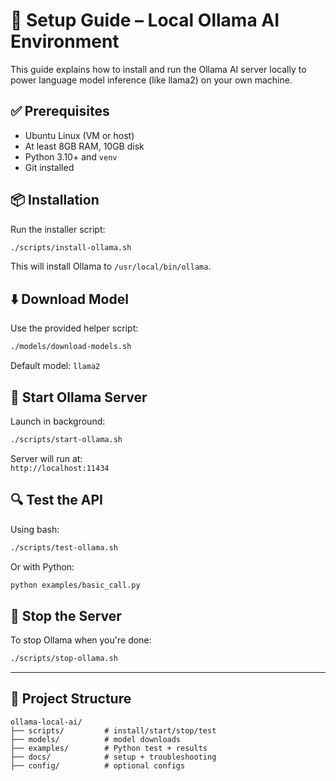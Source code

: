 # 🧠 Setup Guide – Local Ollama AI Environment

This guide explains how to install and run the Ollama AI server locally to power language model inference (like llama2) on your own machine.

## ✅ Prerequisites

- Ubuntu Linux (VM or host)
- At least 8GB RAM, 10GB disk
- Python 3.10+ and `venv`
- Git installed

## 📦 Installation

Run the installer script:

```bash
./scripts/install-ollama.sh
```

This will install Ollama to `/usr/local/bin/ollama`.

## ⬇️ Download Model

Use the provided helper script:

```bash
./models/download-models.sh
```

Default model: `llama2`

## 🚀 Start Ollama Server

Launch in background:

```bash
./scripts/start-ollama.sh
```

Server will run at:  
`http://localhost:11434`

## 🔍 Test the API

Using bash:

```bash
./scripts/test-ollama.sh
```

Or with Python:

```bash
python examples/basic_call.py
```

## 🛑 Stop the Server

To stop Ollama when you're done:

```bash
./scripts/stop-ollama.sh
```

---

## 📂 Project Structure

```
ollama-local-ai/
├── scripts/         # install/start/stop/test
├── models/          # model downloads
├── examples/        # Python test + results
├── docs/            # setup + troubleshooting
├── config/          # optional configs
```